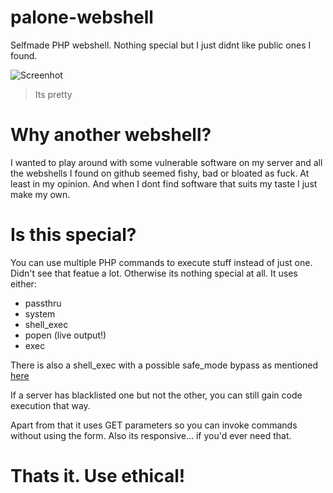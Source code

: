 # palone-webshell
Selfmade PHP webshell. Nothing special but I just didnt like public ones I found.

![Screenhot](https://i.imgur.com/enz93jV.png)
> Its pretty

# Why another webshell?

I wanted to play around with some vulnerable software on my server and all the webshells I found on github seemed fishy, bad or bloated as fuck. At least in my opinion. And when I dont find software that suits my taste I just make my own. 

# Is this special?

You can use multiple PHP commands to execute stuff instead of just one. Didn't see that featue a lot. Otherwise its nothing special at all.
It uses either:

- passthru 
- system 
- shell_exec 
- popen (live output!)
- exec 

There is also a shell_exec with a possible safe_mode bypass as mentioned [here](https://tools.cisco.com/security/center/viewAlert.x?alertId=11688)

If a server has blacklisted one but not the other, you can still gain code execution that way. 

Apart from that it uses GET parameters so you can invoke commands without using the form. Also its responsive... if you'd ever need that.

# Thats it. Use ethical!
